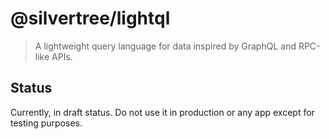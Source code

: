 # @silvertree/lightql

> A lightweight query language for data inspired by GraphQL and RPC-like APIs.

## Status

Currently, in draft status. Do not use it in production or any app except for testing purposes.
